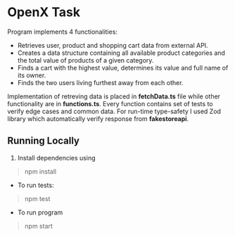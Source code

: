 # OpenX Task
Program implements 4 functionalities:

 - Retrieves user, product and shopping cart data from external API.
 - Creates a data structure containing all available product categories and the total value of
	products of a given category.
 - Finds a cart with the highest value, determines its value and full name of its owner.
 - Finds the two users living furthest away from each other.

Implementation of retreving data is placed in **fetchData.ts** file while other functionality are in **functions.ts**. Every function contains set of tests to verify edge cases and common data. For run-time type-safety I used Zod library which automatically verify response from **fakestoreapi**.



## Running Locally

1. Install dependencies using
> npm install

 - To run tests:
  > npm test
 - To run program

> npm start
